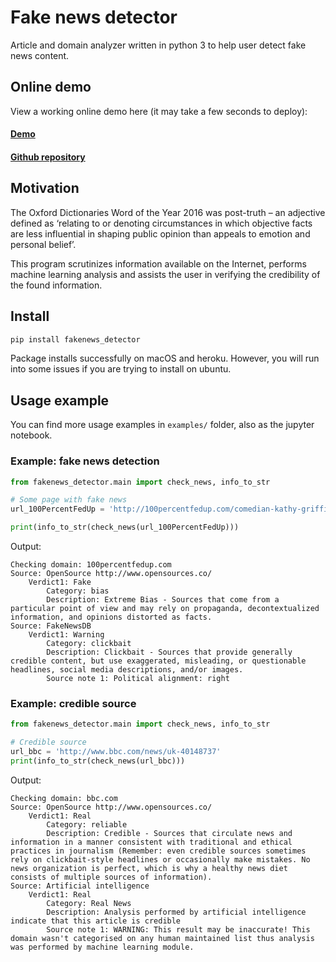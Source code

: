 # Fake news detector
Article and domain analyzer written in python 3 to help user detect fake news content.

## Online demo
View a working online demo here (it may take a few seconds to deploy):

#### [Demo](https://protected-inlet-79294.herokuapp.com/)

#### [Github repository](https://github.com/MieszkoMakuch/fakenews-detector-demo)

## Motivation
The Oxford Dictionaries Word of the Year 2016 was post-truth – an adjective defined as ‘relating to or denoting circumstances in which objective facts are less influential in shaping public opinion than appeals to emotion and personal belief’.

This program scrutinizes information available on the Internet, performs machine learning analysis and assists the user in verifying the credibility of the found information.

## Install
```bash
pip install fakenews_detector
```
Package installs successfully on macOS and heroku. However, you will run into some issues if you are trying to install on ubuntu.
## Usage example
You can find more usage examples in `examples/` folder, also as the jupyter notebook.

### Example: fake news detection
```python
from fakenews_detector.main import check_news, info_to_str

# Some page with fake news
url_100PercentFedUp = 'http://100percentfedup.com/comedian-kathy-griffins-7th-final-venue-cancelswhos-laughing-now/'

print(info_to_str(check_news(url_100PercentFedUp)))

```
Output:
```
Checking domain: 100percentfedup.com
Source: OpenSource http://www.opensources.co/
	Verdict1: Fake
		Category: bias
		Description: Extreme Bias - Sources that come from a particular point of view and may rely on propaganda, decontextualized information, and opinions distorted as facts.
Source: FakeNewsDB
	Verdict1: Warning
		Category: clickbait
		Description: Clickbait - Sources that provide generally credible content, but use exaggerated, misleading, or questionable headlines, social media descriptions, and/or images.
		Source note 1: Political alignment: right

```
### Example: credible source
```python
from fakenews_detector.main import check_news, info_to_str

# Credible source
url_bbc = 'http://www.bbc.com/news/uk-40148737'
print(info_to_str(check_news(url_bbc)))

```
Output:
```
Checking domain: bbc.com
Source: OpenSource http://www.opensources.co/
	Verdict1: Real
		Category: reliable
		Description: Credible - Sources that circulate news and information in a manner consistent with traditional and ethical practices in journalism (Remember: even credible sources sometimes rely on clickbait-style headlines or occasionally make mistakes. No news organization is perfect, which is why a healthy news diet consists of multiple sources of information).
Source: Artificial intelligence
	Verdict1: Real
		Category: Real News
		Description: Analysis performed by artificial intelligence indicate that this article is credible
		Source note 1: WARNING: This result may be inaccurate! This domain wasn't categorised on any human maintained list thus analysis was performed by machine learning module.


```